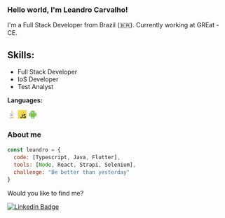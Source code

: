 ### Hello world, I'm Leandro Carvalho! 

I'm a Full Stack Developer from Brazil (🇧🇷). Currently working at GREat - CE.

## Skills:
- Full Stack Developer
- IoS Developer
- Test Analyst

**Languages:**  

<code><img height="20" src="https://raw.githubusercontent.com/github/explore/80688e429a7d4ef2fca1e82350fe8e3517d3494d/topics/java/java.png"></code>
<code><img height="20" src="https://raw.githubusercontent.com/github/explore/80688e429a7d4ef2fca1e82350fe8e3517d3494d/topics/javascript/javascript.png"></code>
<code><img height="20" src="https://raw.githubusercontent.com/github/explore/80688e429a7d4ef2fca1e82350fe8e3517d3494d/topics/android/android.png"></code>

### About me

```javascript
const leandro = {
  code: [Typescript, Java, Flutter],
  tools: [Node, React, Strapi, Selenium],
  challenge: "Be better than yesterday"
}
```

Would you like to find me?

[![Linkedin Badge](https://img.shields.io/badge/-LinkedIn-blue?style=flat-square&logo=Linkedin&logoColor=white&link=https://www.linkedin.com/in/leandro-carvalho-dev)](https://www.linkedin.com/in/leandro-carvalho-dev)

